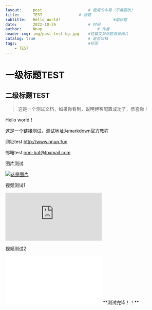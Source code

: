 ```yaml
---
layout:     post   				    # 使用的布局（不需要改）
title:      TEST 				# 标题 
subtitle:   Hello World!                       #副标题
date:       2022-10-26 				# 时间
author:     Nnup 						# 作者
header-img: img/post-test-bg.jpg 	#这篇文章标题背景图片
catalog: true 						# 是否归档
tags:								#标签
    - TEST
---
```

# 一级标题TEST
## 二级标题TEST
> 这是一个测试文档，如果你看到，说明博客配置成功了，恭喜你！  

Hello world！  

这是一个链接测试，测试地址为[markdown官方教程](https://markdown.com.cn "链接title测试")  

网址test <http://www.nnup.fun>  

邮箱test <iron-bat@foxmail.com>  

图片测试  

[![这是图片](/img/post-test-01.jpg "图片title测试")](https://nnup.fun/2022/10/26/01test/)  

视频测试1
<div class="iframe-container">
    <iframe src="https://www.bilibili.com/video/BV1EX4y1f7ef/?share_source=copy_web&vd_source=cba1022aacf5bf9192fc5fe2de34d984" scrolling="no" border="0" frameborder="no" framespacing="0" allowfullscreen="true"> </iframe>
</div>  

视频测试2  
<iframe src="//player.bilibili.com/player.html?aid=353454184&bvid=BV1EX4y1f7ef&cid=1053122602&page=1" scrolling="no" border="0" frameborder="no" framespacing="0" allowfullscreen="true"> </iframe>
**测试完毕！！**
